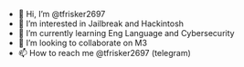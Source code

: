 - 👋 Hi, I’m @tfrisker2697
- 👀 I’m interested in Jailbreak and Hackintosh
- 🌱 I’m currently learning Eng Language and Cybersecurity 
- 💞️ I’m looking to collaborate on M3
- 📫 How to reach me @tfrisker2697 (telegram)

<!---
tfrisker2697/tfrisker2697 is a ✨ special ✨ repository because its `README.md` (this file) appears on your GitHub profile.
You can click the Preview link to take a look at your changes.
--->
